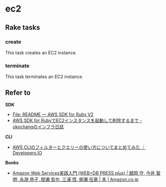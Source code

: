 # ec2

## Rake tasks

### create

This task creates an EC2 instance.

### terminate

This task terminates an EC2 instance.

## Refer to

**SDK**

* [File: README — AWS SDK for Ruby V2](http://docs.aws.amazon.com/sdkforruby/api/index.html#API_Clients__aws-sdk-core_gem_)
* [AWS SDK for RubyでEC2インスタンスを起動して削除するまで - okochangのインフラ日誌](http://okochang.hatenablog.jp/entry/2013/02/23/112737)

**CLI**

* [AWS CLIのフィルターとクエリーの使い方についてまとめてみた ｜ Developers.IO](http://dev.classmethod.jp/cloud/aws/aws-cli-filter-and-query-howto/)

**Books**

* [Amazon Web Services実践入門 (WEB+DB PRESS plus) | 舘岡 守, 今井 智明, 永淵 恭子, 間瀬 哲也, 三浦 悟, 柳瀬 任章 | 本 | Amazon.co.jp](http://www.amazon.co.jp/Amazon-Web-Services実践入門-PRESS-plus/dp/4774176737/ref=sr_1_1?ie=UTF8&qid=1447520351&sr=8-1&keywords=amazon+web+service+実践入門)
